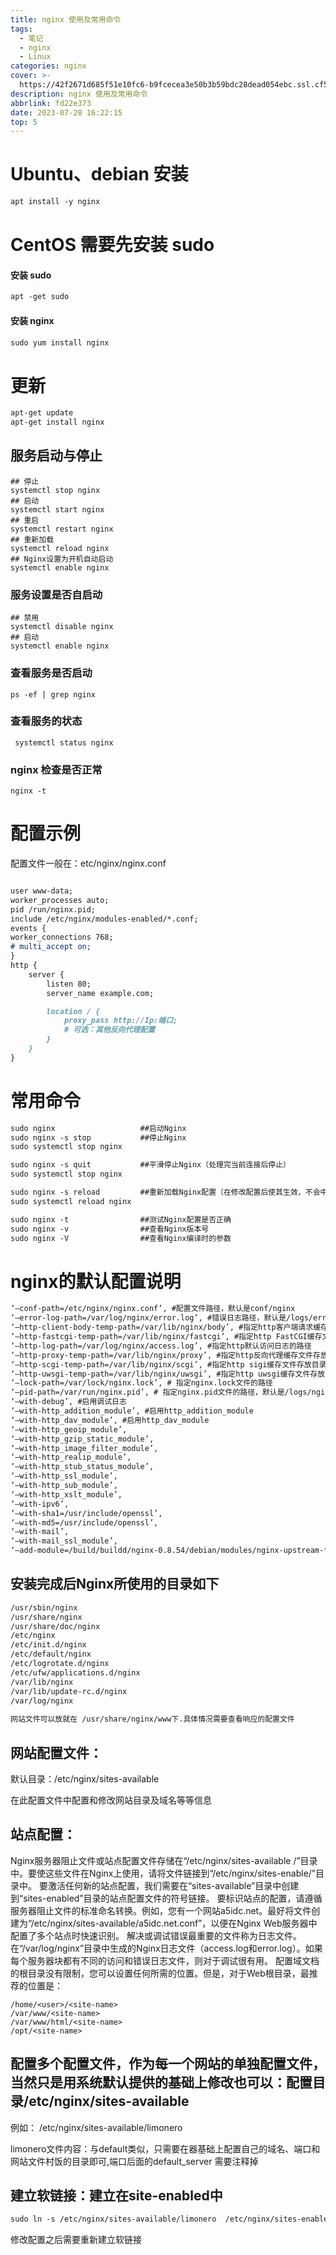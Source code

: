 ```yaml
---
title: nginx 使用及常用命令
tags:
  - 笔记
  - nginx
  - Linux
categories: nginx
cover: >-
  https://42f2671d685f51e10fc6-b9fcecea3e50b3b59bdc28dead054ebc.ssl.cf5.rackcdn.com/illustrations/Programming_re_kg9v.svg
description: nginx 使用及常用命令
abbrlink: fd22e373
date: 2023-07-28 16:22:15
top: 5
---
```

# Ubuntu、debian 安装
```markdown
apt install -y nginx 
```
# CentOS 需要先安装 sudo
#### 安装 sudo
```markdown
apt -get sudo
```
#### 安装 nginx
```markdown
sudo yum install nginx
```
# 更新
```markdown
apt-get update
apt-get install nginx
```
## 服务启动与停止
```shell
## 停止
systemctl stop nginx
## 启动
systemctl start nginx
## 重启
systemctl restart nginx
## 重新加载
systemctl reload nginx
## Nginx设置为开机自动启动
systemctl enable nginx
```
### 服务设置是否自启动
```shell
## 禁用
systemctl disable nginx
## 启动
systemctl enable nginx
```
### 查看服务是否启动
```shell
ps -ef | grep nginx
```
### 查看服务的状态
```shell
 systemctl status nginx
```
### nginx 检查是否正常
```shell
nginx -t
```

# 配置示例
配置文件一般在：etc/nginx/nginx.conf
```markdown

user www-data;
worker_processes auto;
pid /run/nginx.pid;
include /etc/nginx/modules-enabled/*.conf;
events {
worker_connections 768;
# multi_accept on;
}
http {
    server {
        listen 80;
        server_name example.com;

        location / {
            proxy_pass http://Ip:端口;
            # 可选：其他反向代理配置
        }
    }
}

```

#  常用命令
```markdown
sudo nginx                   ##启动Nginx
sudo nginx -s stop           ##停止Nginx
sudo systemctl stop nginx

sudo nginx -s quit           ##平滑停止Nginx（处理完当前连接后停止）
sudo systemctl stop nginx

sudo nginx -s reload         ##重新加载Nginx配置（在修改配置后使其生效，不会中断连接）
sudo systemctl reload nginx

sudo nginx -t                ##测试Nginx配置是否正确
sudo nginx -v                ##查看Nginx版本号
sudo nginx -V                ##查看Nginx编译时的参数
```
# nginx的默认配置说明
```markdown
‘–conf-path=/etc/nginx/nginx.conf’, #配置文件路径，默认是conf/nginx
‘–error-log-path=/var/log/nginx/error.log’, #错误日志路径，默认是/logs/error.log
‘–http-client-body-temp-path=/var/lib/nginx/body’, #指定http客户端请求缓存文件存放目录的路径
‘–http-fastcgi-temp-path=/var/lib/nginx/fastcgi’, #指定http FastCGI缓存文件存放目录的路径
‘–http-log-path=/var/log/nginx/access.log’, #指定http默认访问日志的路径
‘–http-proxy-temp-path=/var/lib/nginx/proxy’, #指定http反向代理缓存文件存放目录
‘–http-scgi-temp-path=/var/lib/nginx/scgi’, #指定http sigi缓存文件存放目录的路径
‘–http-uwsgi-temp-path=/var/lib/nginx/uwsgi’, #指定http uwsgi缓存文件存放目录的路径
‘–lock-path=/var/lock/nginx.lock’, # 指定nginx.lock文件的路径
‘–pid-path=/var/run/nginx.pid’, # 指定nginx.pid文件的路径，默认是/logs/nginx.pid
‘–with-debug’, #启用调试日志
‘–with-http_addition_module’, #启用http_addition_module
‘–with-http_dav_module’, #启用http_dav_module
‘–with-http_geoip_module’,
‘–with-http_gzip_static_module’,
‘–with-http_image_filter_module’,
‘–with-http_realip_module’,
‘–with-http_stub_status_module’,
‘–with-http_ssl_module’,
‘–with-http_sub_module’,
‘–with-http_xslt_module’,
‘–with-ipv6’,
‘–with-sha1=/usr/include/openssl’,
‘–with-md5=/usr/include/openssl’,
‘–with-mail’,
‘–with-mail_ssl_module’,
‘–add-module=/build/buildd/nginx-0.8.54/debian/modules/nginx-upstream-fair’
```
## 安装完成后Nginx所使用的目录如下
```markdown
/usr/sbin/nginx
/usr/share/nginx
/usr/share/doc/nginx
/etc/nginx
/etc/init.d/nginx
/etc/default/nginx
/etc/logrotate.d/nginx
/etc/ufw/applications.d/nginx
/var/lib/nginx
/var/lib/update-rc.d/nginx
/var/log/nginx
 
网站文件可以放就在 /usr/share/nginx/www下.具体情况需要查看响应的配置文件
```
## 网站配置文件：
默认目录：/etc/nginx/sites-available

在此配置文件中配置和修改网站目录及域名等等信息

## 站点配置：
Nginx服务器阻止文件或站点配置文件存储在“/etc/nginx/sites-available /”目录中。要使这些文件在Nginx上使用，请将文件链接到“/etc/nginx/sites-enable/”目录中。
要激活任何新的站点配置，我们需要在“sites-available”目录中创建到“sites-enabled”目录的站点配置文件的符号链接。
要标识站点的配置，请遵循服务器阻止文件的标准命名转换。例如，您有一个网站a5idc.net。最好将文件创建为“/etc/nginx/sites-available/a5idc.net.conf”，以便在Nginx Web服务器中配置了多个站点时快速识别。
解决或调试错误最重要的文件称为日志文件。在“/var/log/nginx”目录中生成的Nginx日志文件（access.log和error.log）。如果每个服务器块都有不同的访问和错误日​​志文件，则对于调试很有用。
配置域文档的根目录没有限制，您可以设置任何所需的位置。但是，对于Web根目录，最推荐的位置是：
```
/home/<user>/<site-name>
/var/www/<site-name>
/var/www/html/<site-name>
/opt/<site-name>
```
## 配置多个配置文件，作为每一个网站的单独配置文件，当然只是用系统默认提供的基础上修改也可以：配置目录/etc/nginx/sites-available
例如： /etc/nginx/sites-available/limonero

limonero文件内容：与default类似，只需要在器基础上配置自己的域名、端口和网站文件村饭的目录即可,端口后面的default_server 需要注释掉
## 建立软链接：建立在site-enabled中
```markdown
sudo ln -s /etc/nginx/sites-available/limonero  /etc/nginx/sites-enabled/
```
修改配置之后需要重新建立软链接